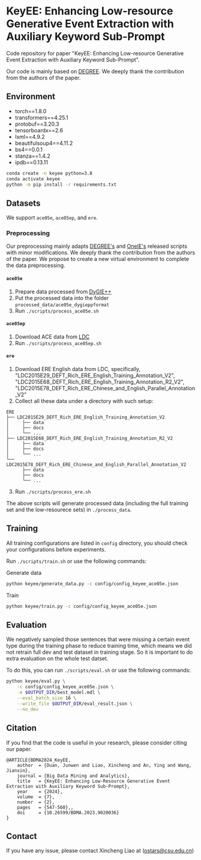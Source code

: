 # KeyEE: Enhancing Low-resource Generative Event Extraction with Auxiliary Keyword Sub-Prompt
Code repository for paper "KeyEE: Enhancing Low-resource Generative Event Extraction with Auxiliary Keyword Sub-Prompt".

Our code is mainly based on [DEGREE](https://github.com/PlusLabNLP/DEGREE). We deeply thank the contribution from the authors of the paper.

## Environment
- torch==1.8.0
- transformers==4.25.1
- protobuf==3.20.3
- tensorboardx==2.6
- lxml==4.9.2
- beautifulsoup4==4.11.2
- bs4==0.0.1
- stanza==1.4.2
- ipdb==0.13.11

```bash
conda create -n keyee python=3.8
conda activate keyee
python -m pip install -r requirements.txt
```

## Datasets

We support `ace05e`, `ace05ep`, and `ere`. 

### Preprocessing
Our preprocessing mainly adapts [DEGREE's](https://github.com/PlusLabNLP/DEGREE) and [OneIE's](https://blender.cs.illinois.edu/software/oneie/) released scripts with minor modifications. We deeply thank the contribution from the authors of the paper. We propose to create a new virtual environment to complete the data preprocessing.

#### `ace05e`
1. Prepare data processed from [DyGIE++](https://github.com/dwadden/dygiepp#ace05-event)
2. Put the processed data into the folder `processed_data/ace05e_dygieppformat`
3. Run `./scripts/process_ace05e.sh`

#### `ace05ep`
1. Download ACE data from [LDC](https://catalog.ldc.upenn.edu/LDC2006T06)
2. Run `./scripts/process_ace05ep.sh`

#### `ere`
1. Download ERE English data from LDC, specifically, "LDC2015E29_DEFT_Rich_ERE_English_Training_Annotation_V2", "LDC2015E68_DEFT_Rich_ERE_English_Training_Annotation_R2_V2", "LDC2015E78_DEFT_Rich_ERE_Chinese_and_English_Parallel_Annotation_V2"
2. Collect all these data under a directory with such setup:
```
ERE
├── LDC2015E29_DEFT_Rich_ERE_English_Training_Annotation_V2
│     ├── data
│     ├── docs
│     └── ...
├── LDC2015E68_DEFT_Rich_ERE_English_Training_Annotation_R2_V2
│     ├── data
│     ├── docs
│     └── ...
└── LDC2015E78_DEFT_Rich_ERE_Chinese_and_English_Parallel_Annotation_V2
      ├── data
      ├── docs
      └── ...
```
3. Run `./scripts/process_ere.sh`

The above scripts will generate processed data (including the full training set and the low-resourece sets) in `./process_data`.


## Training

All training configurations are listed in `config` directory, you should check your configurations before experiments.

Run `./scripts/train.sh` or use the following commands:

Generate data
```bash
python keyee/generate_data.py -c config/config_keyee_ace05e.json
```

Train
```bash
python keyee/train.py -c config/config_keyee_ace05e.json
```

## Evaluation

We negatively sampled those sentences that were missing a certain event type during the training phase to reduce training time, which means we did not retrain full dev and test dataset in training stage. So it is important to do extra evaluation on the whole test datset. 

To do this, you can run `./scripts/eval.sh` or use the following commands:

```bash
python keyee/eval.py \
    -c config/config_keyee_ace05e.json \
    -e $OUTPUT_DIR/best_model.mdl \
    --eval_batch_size 16 \
    --write_file $OUTPUT_DIR/eval_result.json \
    --no_dev
```

## Citation

If you find that the code is useful in your research, please consider citing our paper.

    @ARTICLE{BDMA2024_KeyEE,
        author  = {Duan, Junwen and Liao, Xincheng and An, Ying and Wang, Jianxin},
        journal = {Big Data Mining and Analytics}, 
        title   = {KeyEE: Enhancing Low-Resource Generative Event Extraction with Auxiliary Keyword Sub-Prompt}, 
        year    = {2024},
        volume  = {7},
        number  = {2},
        pages   = {547-560},,
        doi     = {10.26599/BDMA.2023.9020036}
    }


## Contact

If you have any issue, please contact Xincheng Liao at (ostars@csu.edu.cn)